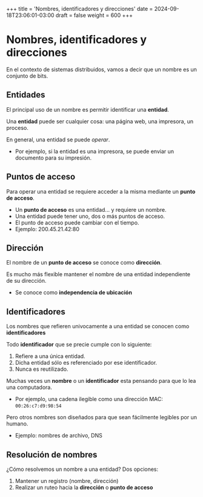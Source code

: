 +++
title = 'Nombres, identificadores y direcciones'
date = 2024-09-18T23:06:01-03:00
draft = false
weight = 600
+++

# Nombres, identificadores y direcciones

En el contexto de sistemas distribuidos, vamos a decir que un nombre es un conjunto de bits.

## Entidades

El principal uso de un nombre es permitir identificar una **entidad**.

Una **entidad** puede ser cualquier cosa: una página web, una impresora, un proceso.

En general, una entidad se puede _operar_.

- Por ejemplo, si la entidad es una impresora, se puede enviar un documento para su impresión.

## Puntos de acceso

Para operar una entidad se requiere acceder a la misma mediante un **punto de acceso**.

- Un **punto de acceso** es una entidad... y requiere un nombre.
- Una entidad puede tener uno, dos o más puntos de acceso.
- El punto de acceso puede cambiar con el tiempo.
- Ejemplo: 200.45.21.42:80

## Dirección

El nombre de un **punto de acceso** se conoce como **dirección**.

Es mucho más flexible mantener el nombre de una entidad independiente de su dirección.

- Se conoce como **independencia de ubicación**

## Identificadores

Los nombres que refieren univocamente a una entidad se conocen como **identificadores**

Todo **identificador** que se precie cumple con lo siguiente:

1. Refiere a una única entidad.
2. Dicha entidad sólo es referenciado por ese identificador.
3. Nunca es reutilizado.

Muchas veces un **nombre** o un **identificador** esta pensando para que lo lea una computadora.

- Por ejemplo, una cadena ilegible como una dirección MAC: `00:26:c7:d9:98:54`

Pero otros nombres son diseñados para que sean fácilmente legibles por un humano.

- Ejemplo: nombres de archivo, DNS

## Resolución de nombres

¿Cómo resolvemos un nombre a una entidad? Dos opciones:

1. Mantener un registro (nombre, dirección)
2. Realizar un ruteo hacia la **dirección** o **punto de acceso**

